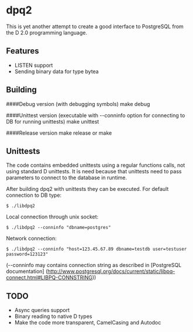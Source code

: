dpq2
====

This is yet another attempt to create a good interface to PostgreSQL from the
D 2.0 programming language.

Features
--------

* LISTEN support
* Sending binary data for type bytea

Building
--------

####Debug version (with debugging symbols)
    make debug

####Unittest version (executable with --conninfo option for connecting to DB for running unittests)
    make unittest

####Release version
    make release
    or
    make

Unittests
---------
The code contains embedded unittests using a regular functions calls, not using
standard D unittests. It is need because that unittests need to pass parameters
to connect to the database in runtime.

After building dpq2 with unittests they can be executed.
For default connection to DB type:

    $ ./libdpq2 

Local connection through unix socket:

    $ ./libdpq2 --conninfo "dbname=postgres"

Network connection:

    $ ./libdpq2 --conninfo "host=123.45.67.89 dbname=testdb user=testuser password=123123"

(--conninfo may contains connection string as described in [PostgreSQL documentation]
(http://www.postgresql.org/docs/current/static/libpq-connect.html#LIBPQ-CONNSTRING))

TODO
----

* Async queries support
* Binary reading to native D types
* Make the code more transparent, CamelCasing and Autodoc
